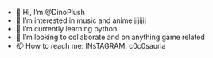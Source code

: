 - 👋 Hi, I’m @DinoPlush
- 👀 I’m interested in music and anime jijijij
- 🌱 I’m currently learning python
- 💞️ I’m looking to collaborate and on anything game related
- 📫 How to reach me: INsTAGRAM: c0c0sauria

<!---
DinoPlush/DinoPlush is a ✨ special ✨ repository because its `README.md` (this file) appears on your GitHub profile.
You can click the Preview link to take a look at your changes.
--->
